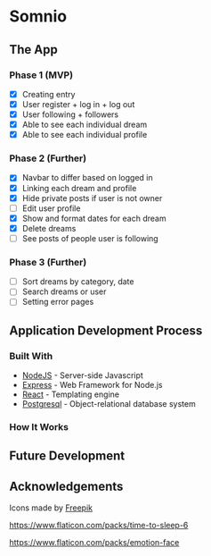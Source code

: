# Somnio


## The App

### Phase 1 (MVP)
- [x]  Creating entry
- [x]  User register + log in + log out 
- [x]  User following + followers
- [x]  Able to see each individual dream
- [x]  Able to see each individual profile

### Phase 2 (Further) 
- [x]  Navbar to differ based on logged in 
- [x]  Linking each dream and profile 
- [x]  Hide private posts if user is not owner
- [ ]  Edit user profile
- [x]  Show and format dates for each dream
- [x]  Delete dreams
- [ ]  See posts of people user is following

### Phase 3 (Further)
- [ ]  Sort dreams by category, date
- [ ]  Search dreams or user
- [ ]  Setting error pages

## Application Development Process
### Built With
* [NodeJS](http://nodejs.org) - Server-side Javascript
* [Express](https://expressjs.com/) - Web Framework for Node.js
* [React](https://reactjs.org/) - Templating engine
* [Postgresql](https://www.postgresql.org/) - Object-relational database system

### How It Works

## Future Development

## Acknowledgements

Icons made by <a href="https://www.flaticon.com/authors/freepik" title="Freepik">Freepik</a> 

https://www.flaticon.com/packs/time-to-sleep-6

https://www.flaticon.com/packs/emotion-face